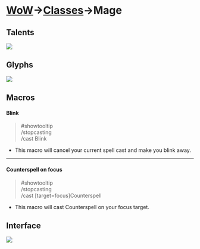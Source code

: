 # [WoW](https://github.com/AronDev/game-configs/tree/master/wow)->[Classes](https://github.com/AronDev/game-configs/tree/master/wow/classes)->Mage

Talents
---

[<img src="https://i.imgur.com/gbzFqba.png">](https://i.imgur.com/gbzFqba.png)

Glyphs
---

[<img src="https://i.imgur.com/fAEbUNF.png">](https://i.imgur.com/fAEbUNF.png)

Macros
---

#### Blink
> #showtooltip  
> /stopcasting  
> /cast Blink  

* This macro will cancel your current spell cast and make you blink away.

---

#### Counterspell on focus
> #showtooltip  
> /stopcasting  
> /cast [target=focus]Counterspell  

* This macro will cast Counterspell on your focus target.

Interface
---

[<img src="https://i.imgur.com/mqTN4OK.png">](https://i.imgur.com/mqTN4OK.png)

